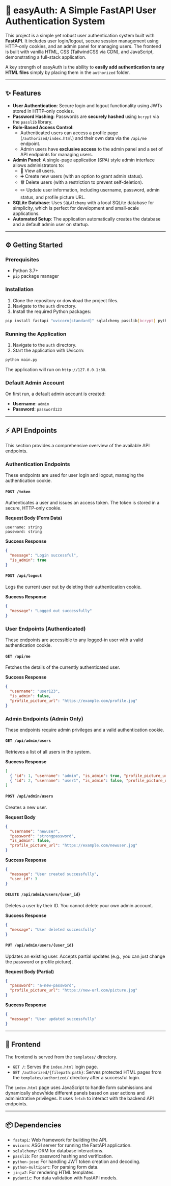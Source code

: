 # 🚀 easyAuth: A Simple FastAPI User Authentication System

This project is a simple yet robust user authentication system built with **FastAPI**. It includes user login/logout, secure session management using HTTP-only cookies, and an admin panel for managing users. The frontend is built with vanilla HTML, CSS (TailwindCSS via CDN), and JavaScript, demonstrating a full-stack application.

A key strength of easyAuth is the ability to **easily add authentication to any HTML files** simply by placing them in the `authorized` folder.

---

## ✨ Features

* **User Authentication**: Secure login and logout functionality using JWTs stored in HTTP-only cookies.
* **Password Hashing**: Passwords are **securely hashed** using `bcrypt` via the `passlib` library.
* **Role-Based Access Control**:
    * Authenticated users can access a profile page (`/authorized/index.html`) and their own data via the `/api/me` endpoint.
    * Admin users have **exclusive access** to the admin panel and a set of API endpoints for managing users.
* **Admin Panel**: A single-page application (SPA) style admin interface allows administrators to:
    * 👀 View all users.
    * ➕ Create new users (with an option to grant admin status).
    * 🗑️ Delete users (with a restriction to prevent self-deletion).
    * ✏️ Update user information, including username, password, admin status, and profile picture URL.
* **SQLite Database**: Uses `SQLAlchemy` with a local SQLite database for simplicity, which is perfect for development and small-scale applications.
* **Automated Setup**: The application automatically creates the database and a default admin user on startup.

---

## ⚙️ Getting Started

### Prerequisites
* Python 3.7+
* `pip` package manager

### Installation
1. Clone the repository or download the project files.
2. Navigate to the `auth` directory.
3. Install the required Python packages:

```bash
pip install fastapi "uvicorn[standard]" sqlalchemy passlib[bcrypt] python-jose "python-multipart" jinja2 pydantic
```

### Running the Application
1. Navigate to the `auth` directory.
2. Start the application with Uvicorn:

```bash
python main.py
```

The application will run on `http://127.0.0.1:80`.

### Default Admin Account
On first run, a default admin account is created:
* **Username**: `admin`
* **Password**: `password123`

---

## ⚡ API Endpoints

This section provides a comprehensive overview of the available API endpoints.

### Authentication Endpoints
These endpoints are used for user login and logout, managing the authentication cookie.

#### `POST /token`
Authenticates a user and issues an access token. The token is stored in a secure, HTTP-only cookie.

**Request Body (Form Data)**

```
username: string
password: string
```

**Success Response**

```json
{
  "message": "Login successful",
  "is_admin": true
}
```

#### `POST /api/logout`

Logs the current user out by deleting their authentication cookie.

**Success Response**

```json
{
  "message": "Logged out successfully"
}
```

### User Endpoints (Authenticated)

These endpoints are accessible to any logged-in user with a valid authentication cookie.

#### `GET /api/me`

Fetches the details of the currently authenticated user.

**Success Response**

```json
{
  "username": "user123",
  "is_admin": false,
  "profile_picture_url": "https://example.com/profile.jpg"
}
```

### Admin Endpoints (Admin Only)

These endpoints require admin privileges and a valid authentication cookie.

#### `GET /api/admin/users`

Retrieves a list of all users in the system.

**Success Response**

```json
[
  { "id": 1, "username": "admin", "is_admin": true, "profile_picture_url": "..." },
  { "id": 2, "username": "user1", "is_admin": false, "profile_picture_url": "..." }
]
```

#### `POST /api/admin/users`

Creates a new user.

**Request Body**

```json
{
  "username": "newuser",
  "password": "strongpassword",
  "is_admin": false,
  "profile_picture_url": "https://example.com/newuser.jpg"
}
```

**Success Response**

```json
{
  "message": "User created successfully",
  "user_id": 3
}
```

#### `DELETE /api/admin/users/{user_id}`

Deletes a user by their ID. You cannot delete your own admin account.

**Success Response**

```json
{
  "message": "User deleted successfully"
}
```

#### `PUT /api/admin/users/{user_id}`

Updates an existing user. Accepts partial updates (e.g., you can just change the password or profile picture).

**Request Body (Partial)**

```json
{
  "password": "a-new-password",
  "profile_picture_url": "https://new-url.com/picture.jpg"
}
```

**Success Response**

```json
{
  "message": "User updated successfully"
}
```

-----

## 🎨 Frontend

The frontend is served from the `templates/` directory.

* `GET /`: Serves the `index.html` login page.
* `GET /authorized/{filepath:path}`: Serves protected HTML pages from the `templates/authorized/` directory after a successful login.

The `index.html` page uses JavaScript to handle form submissions and dynamically show/hide different panels based on user actions and administrative privileges. It uses `fetch` to interact with the backend API endpoints.

-----

## 📦 Dependencies

* `fastapi`: Web framework for building the API.
* `uvicorn`: ASGI server for running the FastAPI application.
* `sqlalchemy`: ORM for database interactions.
* `passlib`: For password hashing and verification.
* `python-jose`: For handling JWT token creation and decoding.
* `python-multipart`: For parsing form data.
* `jinja2`: For rendering HTML templates.
* `pydantic`: For data validation with FastAPI models.

